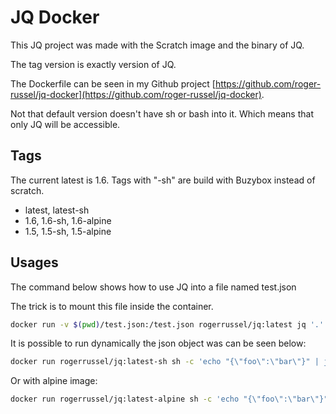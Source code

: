 # JQ Docker

This JQ project was made with the Scratch image and the binary of JQ.

The tag version is exactly version of JQ.

The Dockerfile can be seen in my Github project [https://github.com/roger-russel/jq-docker](https://github.com/roger-russel/jq-docker).

Not that default version doesn't have sh or bash into it. Which means that only JQ will be accessible.

## Tags

The current latest is 1.6.
Tags with "-sh" are build with Buzybox instead of scratch.

* latest, latest-sh
* 1.6, 1.6-sh, 1.6-alpine
* 1.5, 1.5-sh, 1.5-alpine

## Usages

The command below shows how to use JQ into a file named test.json

The trick is to mount this file inside the container.

```sh
docker run -v $(pwd)/test.json:/test.json rogerrussel/jq:latest jq '.' ./test.json
```

It is possible to run dynamically the json object was can be seen below:

```sh
docker run rogerrussel/jq:latest-sh sh -c 'echo "{\"foo\":\"bar\"}" | jq .'
```

Or with alpine image:

```sh
docker run rogerrussel/jq:latest-alpine sh -c 'echo "{\"foo\":\"bar\"}" | jq .'
```
